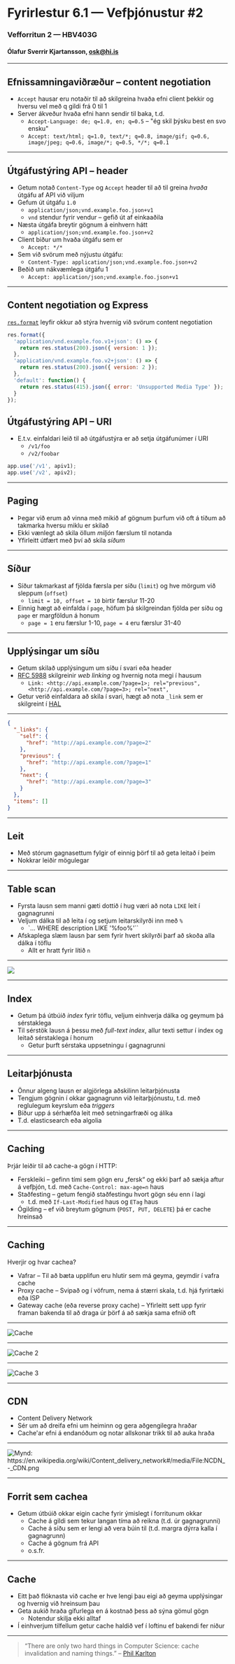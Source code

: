 # Fyrirlestur 6.1 — Vefþjónustur #2
### Vefforritun 2 — HBV403G
#### Ólafur Sverrir Kjartansson, [osk@hi.is](mailto:osk@hi.is)

---

## Efnissamningaviðræður – content negotiation

* `Accept` hausar eru notaðir til að skilgreina hvaða efni client þekkir og hversu vel með q gildi frá 0 til 1
* Server ákveður hvaða efni hann sendir til baka, t.d.
  - `Accept-Language: de; q=1.0, en; q=0.5` – "ég skil þýsku best en svo ensku"
  - `Accept: text/html; q=1.0, text/*; q=0.8, image/gif; q=0.6, image/jpeg; q=0.6, image/*; q=0.5, */*; q=0.1`

***

## Útgáfustýring API – header

* Getum notað `Content-Type` og `Accept` header til að til greina _hvaða_ útgáfu af API við viljum
* Gefum út útgáfu `1.0`
  - `application/json;vnd.example.foo.json+v1`
  - `vnd` stendur fyrir vendur – gefið út af einkaaðila
* Næsta útgáfa breytir gögnum á einhvern hátt
  - `application/json;vnd.example.foo.json+v2`
* Client biður um hvaða útgáfu sem er
  - `Accept: */*`
* Sem við svörum með nýjustu útgáfu:
  - `Content-Type: application/json;vnd.example.foo.json+v2`
* Beðið um nákvæmlega útgáfu 1
  - `Accept: application/json;vnd.example.foo.json+v1`

***

## Content negotiation og Express

[`res.format`](http://expressjs.com/en/4x/api.html#res.format) leyfir okkur að stýra hvernig við svörum content negotiation

```javascript
res.format({
  'application/vnd.example.foo.v1+json': () => {
    return res.status(200).json({ version: 1 });
  },
  'application/vnd.example.foo.v2+json': () => {
    return res.status(200).json({ version: 2 });
  },
  'default': function() {
    return res.status(415).json({ error: 'Unsupported Media Type' });
  }
});
```

## Útgáfustýring API – URI

* E.t.v. einfaldari leið til að útgáfustýra er að setja útgáfunúmer í URI
  - `/v1/foo`
  - `/v2/foobar`

```javascript
app.use('/v1', apiv1);
app.use('/v2', apiv2);
```

---

## Paging

* Þegar við erum að vinna með mikið af gögnum þurfum við oft á tíðum að takmarka hversu miklu er skilað
* Ekki vænlegt að skila öllum _miljón_ færslum til notanda
* Yfirleitt útfært með því að skila _síðum_

***

## Síður

* Síður takmarkast af fjölda færsla per síðu (`limit`) og hve mörgum við sleppum (`offset`)
  - `limit = 10, offset = 10` birtir færslur 11-20
* Einnig hægt að einfalda í `page`, höfum þá skilgreindan fjölda per síðu og `page` er margföldun á honum
  - `page = 1` eru færslur 1-10, `page = 4` eru færslur 31-40

***

## Upplýsingar um síðu

* Getum skilað upplýsingum um síðu í svari eða header
* [RFC 5988](https://tools.ietf.org/html/rfc5988) skilgreinir _web linking_ og hvernig nota megi í hausum
  - `Link: <http://api.example.com/?page=1>; rel="previous", <http://api.example.com/?page=3>; rel="next", `
* Getur verið einfaldara að skila í svari, hægt að nota `_link` sem er skilgreint í [HAL](https://en.wikipedia.org/wiki/Hypertext_Application_Language)

***

```json
{
  "_links": {
    "self": {
      "href": "http://api.example.com/?page=2"
    },
    "previous": {
      "href": "http://api.example.com/?page=1"
    },
    "next": {
      "href": "http://api.example.com/?page=3"
    }
  },
  "items": []
}
```

---

## Leit

* Með stórum gagnasettum fylgir of einnig þörf til að geta leitað í þeim
* Nokkrar leiðir mögulegar

***

## Table scan

* Fyrsta lausn sem manni gæti dottið í hug væri að nota `LIKE` leit í gagnagrunni
* Veljum dálka til að leita í og setjum leitarskilyrði inn með `%`
  - `... WHERE description LIKE '%foo%'``
* Afskaplega slæm lausn þar sem fyrir hvert skilyrði þarf að skoða alla dálka í töflu
  - Allt er hratt fyrir lítið `n`

***

![](img/smalln.png)

***

## Index

* Getum þá útbúið _index_ fyrir töflu, veljum einhverja dálka og geymum þá sérstaklega
* Til sérstök lausn á þessu með _full-text index_, allur texti settur í index og leitað sérstaklega í honum
  - Getur þurft sérstaka uppsetningu í gagnagrunni

***

## Leitarþjónusta

* Önnur algeng lausn er algjörlega aðskilinn leitarþjónusta
* Tengjum gögnin í okkar gagnagrunn við leitarþjónustu, t.d. með reglulegum keyrslum eða _triggers_
* Bíður upp á sérhæfða leit með setningarfræði og álíka
* T.d. elasticsearch eða algolia

---

## Caching

Þrjár leiðir til að cache-a gögn í HTTP:

* Ferskleiki – gefinn tími sem gögn eru „fersk“ og ekki þarf að sækja aftur á vefþjón, t.d. með `Cache-Control: max-age=n` haus
* Staðfesting – getum fengið staðfestingu hvort gögn séu enn í lagi
  - t.d. með `If-Last-Modified` haus og `ETag` haus
* Ógilding – ef við breytum gögnum (`POST, PUT, DELETE`) þá er cache hreinsað

***

## Caching

Hverjir og hvar cachea?

* Vafrar – Til að bæta upplifun eru hlutir sem má geyma, geymdir í vafra cache
* Proxy cache – Svipað og í vöfrum, nema á stærri skala, t.d. hjá fyrirtæki eða ISP
* Gateway cache (eða reverse proxy cache) – Yfirleitt sett upp fyrir framan bakenda til að draga úr þörf á að sækja sama efnið oft

***

![Cache](img/cache1.png "Mynd: http://tomayko.com/writings/things-caches-do")

***

![Cache 2](img/cache2.png "Mynd: http://tomayko.com/writings/things-caches-do")

***

![Cache 3](img/cache3.png "Mynd: http://tomayko.com/writings/things-caches-do")

***

## CDN

* Content Delivery Network
* Sér um að dreifa efni um heiminn og gera aðgengilegra hraðar
* Cache'ar efni á endanóðum og notar allskonar trikk til að auka hraða

***

![](img/cdn.png "Mynd: https://en.wikipedia.org/wiki/Content_delivery_network#/media/File:NCDN_-_CDN.png")

***

## Forrit sem cachea

* Getum útbúið okkar eigin cache fyrir ýmislegt í forritunum okkar
  - Cache á gildi sem tekur langan tíma að reikna (t.d. úr gagnagrunni)
  - Cache á síðu sem er lengi að vera búin til (t.d. margra dýrra kalla í gagnagrunn)
  - Cache á gögnum frá API
  - o.s.fr.

***

## Cache

* Eitt það flóknasta við cache er hve lengi þau eigi að geyma upplýsingar og hvernig við hreinsum þau
* Geta aukið hraða gífurlega en á kostnað þess að sýna gömul gögn
  - Notendur skilja ekki alltaf
* Í einhverjum tilfellum getur cache haldið vef í loftinu ef bakendi fer niður

***

> “There are only two hard things in Computer Science: cache invalidation and naming things.”
– [Phil Karlton](http://martinfowler.com/bliki/TwoHardThings.html)
